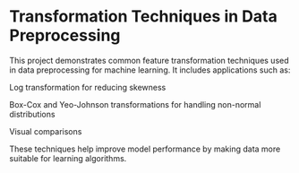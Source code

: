 # Transformation Techniques in Data Preprocessing
This project demonstrates common feature transformation techniques used in data preprocessing for machine learning. It includes applications such as:

Log transformation for reducing skewness

Box-Cox and Yeo-Johnson transformations for handling non-normal distributions

Visual comparisons

These techniques help improve model performance by making data more suitable for learning algorithms.

